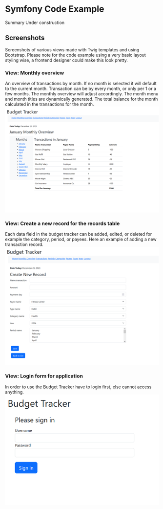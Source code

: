 # Symfony Code Example

Summary Under construction

## Screenshots
Screenshots of various views made with Twig templates and using Bootstrap. Please note for the code example using a very basic layout styling wise, a frontend designer could make this look pretty.

### View: Monthly overview
An overview of transactions by month. If no month is selected it will default to the current month. Transaction can be by every month, or only per 1 or a few months. The monthly overview will adjust accordingly.
The month menu and month titles are dynamically generated. The total balance for the month calculated in the transactions for the month.
![screenshot of Symfony code example](https://github.com/CodezPoet/code_examples/blob/main/screenshots/symfony_budget_tracker_code_example_screenshot.png)
### View: Create a new record for the records table
Each data field in the budget tracker can be added, edited, or deleted for example the category, period, or payees.  Here an example of adding a new transaction record.
![screenshot of Symfony code example](https://github.com/CodezPoet/code_examples/blob/main/screenshots/symfony_budget_tracker_code_example__record_form_screenshot.png)
### View: Login form for application
In order to use the Budget Tracker have to login first, else cannot access anything.
![screenshot of Symfony code example](https://github.com/CodezPoet/code_examples/blob/main/screenshots/symfony_budget_tracker_code_example__login_form_screenshot.png)
